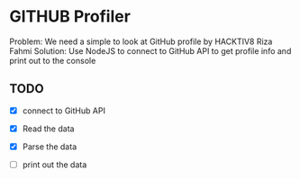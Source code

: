 # GITHUB Profiler

Problem: We need a simple to look at GitHub profile by HACKTIV8 Riza Fahmi
Solution: Use NodeJS to connect to GitHub API to get profile info
and print out to the console

## TODO
* [x] connect to GitHub API

* [x] Read the data

* [x] Parse the data

* [ ] print out the data